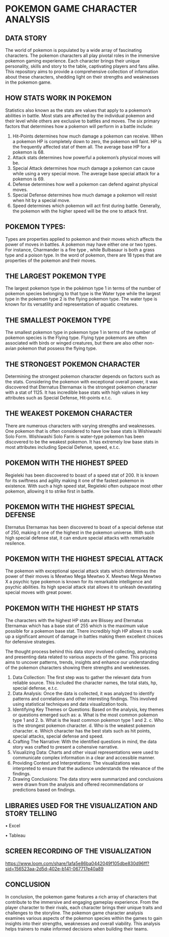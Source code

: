 # POKEMON GAME CHARACTER ANALYSIS
## DATA STORY
The world of pokemon is populated by a wide array of fascinating characters. The pokemon characters all play pivotal roles in the immersive pokemon gaming experience. Each character brings their unique personality, skills and story to the table, captivating players and fans alike.
This repository aims to provide a comprehensive collection of information about these characters, shedding light on their strengths and weaknesses in the pokemon game.

## HOW STATS WORK IN POKEMON
Statistics also known as the stats are values that apply to a pokemon’s abilities in battle. Most stats are affected by the individual pokemon and their level while others are exclusive to battles and moves. The six primary factors that determines how a pokemon will perform in a battle include:
1.	Hit-Points determines how much damage a pokemon can receive. When a pokemon HP is completely down to zero, the pokemon will faint. HP is the frequently affected stat of them all. The average base HP for a pokemon is 68.
2.	Attack stats determines how powerful a pokemon’s physical moves will be.
3.	Special Attack determines how much damage a pokemon can cause while using a very special move. The average base special attack for a pokemon is 69.
4.	Defense determines how well a pokemon can defend against physical moves.
5.	Special Defense determines how much damage a pokemon will resist when hit by a special move.
6.	Speed determines which pokemon will act first during battle. Generally, the pokemon with the higher speed will be the one to attack first.

## POKEMON TYPES:
Types are properties applied to pokemon and their moves which affects the power of moves in battles. A pokemon  may have either one or two types. For instance, Charmander is a fire type , while Bulbasaur is both a grass type and a poison type. In the word of pokemon, there are 18 types that are properties of the pokemon and their moves.


## THE LARGEST POKEMON TYPE
The largest pokemon type in the pokémon type 1 in terms of the number of pokemon species belonging to that type is the Water type while the largest type in the pokemon type 2 is the flying pokemon type. The water type is known for its versatility and representation of aquatic creatures.

## THE SMALLEST POKEMON TYPE
The smallest pokemon type in pokemon type 1 in terms of the number  of pokemon species is the Flying type. Flying type pokemons are often associated with birds or winged creatures, but there are also other non-avian pokemon that possess the flying type.

## THE STRONGEST POKEMON CHARACTER
Determining the strongest pokemon character depends on factors such as the stats. Considering the pokemon with exceptional overall power, it was discovered that Eternatus Eternamax is the strongest pokemon character with a stat of 1125. It has incredible base stats with high values in key attributes such as Special Defense, Hit-points e.t.c.

## THE WEAKEST POKEMON CHARACTER
There are numerous characters with varying strengths and weaknesses. One pokemon that is often considered to have low base stats is Wishiwashi Solo Form. Wishiwashi Solo Farm is  water-type pokemon has been discovered to be the weakest pokemon. It has extremely low base stats in most attributes including Special Defense, speed, e.t.c.

## POKEMON WITH THE HIGHEST SPEED
Regieleki has been discovered to boast of a speed stat of 200. It is known for its swiftness and agility making it one of the fastest pokemon in existence. With such a high speed stat, Regieleki often  outspace most other pokemon, allowing it to strike first in battle.

## POKEMON WITH THE HIGHEST SPECIAL DEFENSE
Eternatus Eternamax  has been discovered to boast of a special defense stat of 250, making it one of the highest in the pokemon universe. With such high special defense stat, it can endure special attacks with remarkable resilence.

## POKEMON WITH THE HIGHEST SPECIAL ATTACK
The pokemon with exceptional special attack stats which determines the power of their moves is Mewtwo Mega Mewtwo X. Mewtwo Mega Mewtwo X a psychic type pokemon is known for its remarkable intelligence and psychic abilities. Its high special attack stat allows it to unleash devastating special moves with great power.

## POKEMON WITH THE HIGHEST HP STATS
The characters with the highest HP stats are Blissey and Eternatus Eternamax  which has a base stat of 255 which is the maximum value possible for a pokemon base stat. There incredibly high HP allows it to soak up a significant amount of damage in battles making them excellent choices for defensive strategies.

The thought process behind this data story involved collecting, analyzing and presenting data related to various aspects of the game. This process aims to uncover patterns, trends, insights and enhance our understanding of the pokemon characters showing there strengths and weeknesses.
1.	Data Collection: The first step was to gather the relevant data from reliable source. This included the character names, the total stats, hp, special defense, e.t.c.
2.	Data Analysis: Once the data is collected, it was analyzed to identify patterns and correlations and other interesting findings. This involved using statistical techniques and data visualization tools.
3.	Identifying Key Themes or Questions: Based on the analysis, key themes or questions emerged such as:
a.	What is the most common pokemon type 1 and 2.
b.	What is the least common pokemon type 1 and 2.
c.	Who is the strongest pokemon character.
d.	Who is the weakest pokemon character.
e.	Which character has the best stats such as hit points, special attacks, special defense and speed.
4.	Crafting The Narrative: With the identified questions in mind, the data story was crafted to present a cohensive narrative. 
5.	Visualizing Data: Charts and other visual representations were used to communicate complex information in a clear and accessible manner.
6.	Providing Context and Interpretations: The visualizations was interpreted to ensure that the audience understands the relevance of the findings.
7.	Drawing Conclusions: The data story were summarized and conclusions were drawn from the analysis and offered recommendations or predictions based on findings.

## LIBRARIES USED FOR THE VISUALIZATION AND STORY TELLING
•	Excel

• Tableau

## SCREEN RECORDING OF THE VISUALIZATION
https://www.loom.com/share/1afa5e86ba0442049f105dbe830d96ff?sid=156523aa-2d5d-402e-b141-067717e40a89

## CONCLUSION
In conclusion, the pokemon game features a rich array of characters that contribute to the immersive and engaging gameplay experience. From the player character to their rivals, each character brings their unique traits and challenges to the storyline. The pokemon game character analysis examines various aspects of the pokemon species within the games to gain insights into their strengths, weaknesses and overall viability. This analysis helps trainers to make informed decisions when building their teams.
